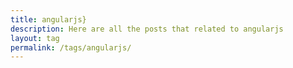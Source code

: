 ```yaml
---
title: angularjs}
description: Here are all the posts that related to angularjs
layout: tag
permalink: /tags/angularjs/
---
```

